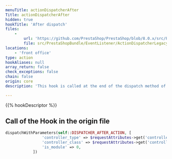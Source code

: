 ```yaml
---
menuTitle: actionDispatcherAfter
Title: actionDispatcherAfter
hidden: true
hookTitle: 'After dispatch'
files:
    -
        url: 'https://github.com/PrestaShop/PrestaShop/blob/8.0.x/src/PrestaShopBundle/EventListener/ActionDispatcherLegacyHooksSubscriber.php'
        file: src/PrestaShopBundle/EventListener/ActionDispatcherLegacyHooksSubscriber.php
locations:
    - 'front office'
type: action
hookAliases: null
array_return: false
check_exceptions: false
chain: false
origin: core
description: 'This hook is called at the end of the dispatch method of the Dispatcher'

---
```


{{% hookDescriptor %}}

## Call of the Hook in the origin file

```php
dispatchWithParameters(self::DISPATCHER_AFTER_ACTION, [
                'controller_type' => $requestAttributes->get('controller_type'),
                'controller_class' => $requestAttributes->get('controller_name'),
                'is_module' => 0,
            ])
```
